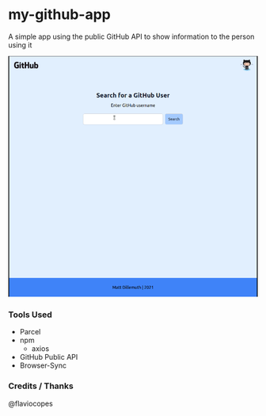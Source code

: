 # my-github-app

A simple app using the public GitHub API to show information to the person using it

![showcase](img/showcase.gif)

### Tools Used

- Parcel
- npm
  - axios
- GitHub Public API
- Browser-Sync

### Credits / Thanks

@flaviocopes
